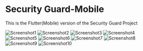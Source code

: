 # Security Guard-Mobile

This is the Flutter(Mobile) version of the Security Guard Project

![Screenshot1](<./Screenshots/Screenshot (1).jpg>)
![Screenshot2](<./Screenshots/Screenshot (2).jpg>)
![Screenshot3](<./Screenshots/Screenshot (3).jpg>)
![Screenshot4](<./Screenshots/Screenshot (4).jpg>)
![Screenshot5](<./Screenshots/Screenshot (5).jpg>)
![Screenshot6](<./Screenshots/Screenshot (6).jpg>)
![Screenshot7](<./Screenshots/Screenshot (7).jpg>)
![Screenshot8](<./Screenshots/Screenshot (8).jpg>)
![Screenshot9](<./Screenshots/Screenshot (9).jpg>)
![Screenshot10](<./Screenshots/Screenshot (10).jpg>)
